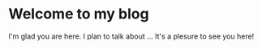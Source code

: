 # Welcome to my blog

I'm glad you are here. I plan to talk about ...
It's a plesure to see you here!
